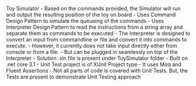 Toy Simulator
	- Based on the commands provided, the Simulator will run and output the resulting position of the toy on board
	- Uses Command Design Pattern to simulate the queueing of the commands
	- Uses Interpreter Design Pattern to read the instructions from a string array and separate them as commands to be executed
	- The Interpreter is designed to convert an input from commandline or file and convert it into commands to execute. 
	- However, it currently does not take input directly either from console or from a file. 
	- But can be plugged in seamlessly on top of the Interpreter
	- Solution .sln file is present under ToySimulator folder
	- Built on .net core 3.1
	- Unit Test project is of XUnit Project type
	- It uses Moq and Fluent Assertions
	- Not all parts of code is covered with Unit Tests. But, the Tests are present to demonstrate Unit Testing approach
